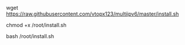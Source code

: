 wget https://raw.githubusercontent.com/vtopx123/multiipv6/master/install.sh



chmod +x /root/install.sh



bash /root/install.sh
